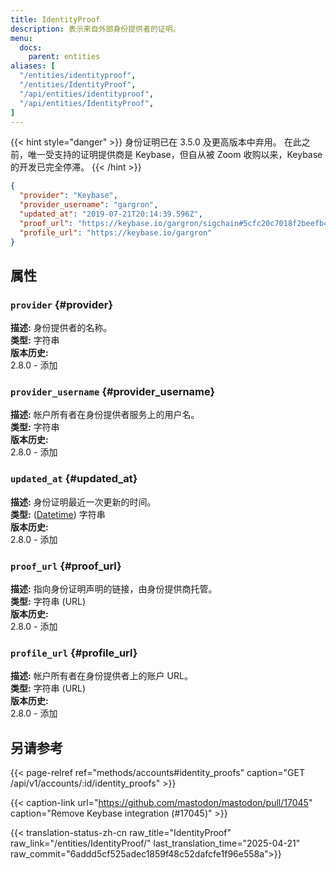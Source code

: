```yaml
---
title: IdentityProof
description: 表示来自外部身份提供者的证明。
menu:
  docs:
    parent: entities
aliases: [
  "/entities/identityproof",
  "/entities/IdentityProof",
  "/api/entities/identityproof",
  "/api/entities/IdentityProof",
]
---
```


{{< hint style="danger" >}}
身份证明已在 3.5.0 及更高版本中弃用。 在此之前，唯一受支持的证明提供商是 Keybase，但自从被 Zoom 收购以来，Keybase 的开发已完全停滞。
{{< /hint >}}

```json
{
  "provider": "Keybase",
  "provider_username": "gargron",
  "updated_at": "2019-07-21T20:14:39.596Z",
  "proof_url": "https://keybase.io/gargron/sigchain#5cfc20c7018f2beefb42a68836da59a792e55daa4d118498c9b1898de7e845690f",
  "profile_url": "https://keybase.io/gargron"
}
```

## 属性

### `provider` {#provider}

**描述:** 身份提供者的名称。\
**类型:** 字符串\
**版本历史:**\
2.8.0 - 添加

### `provider_username` {#provider_username}

**描述:** 帐户所有者在身份提供者服务上的用户名。\
**类型:** 字符串\
**版本历史:**\
2.8.0 - 添加

### `updated_at` {#updated_at}

**描述:** 身份证明最近一次更新的时间。\
**类型:** ([Datetime](/api/datetime-format#datetime)) 字符串\
**版本历史:**\
2.8.0 - 添加

### `proof_url` {#proof_url}

**描述:** 指向身份证明声明的链接，由身份提供商托管。\
**类型:** 字符串 (URL)\
**版本历史:**\
2.8.0 - 添加

### `profile_url` {#profile_url}

**描述:** 帐户所有者在身份提供者上的账户 URL。\
**类型:** 字符串 (URL)\
**版本历史:**\
2.8.0 - 添加

## 另请参考

{{< page-relref ref="methods/accounts#identity_proofs" caption="GET /api/v1/accounts/:id/identity_proofs" >}}

{{< caption-link url="https://github.com/mastodon/mastodon/pull/17045" caption="Remove Keybase integration (#17045)" >}}

{{< translation-status-zh-cn raw_title="IdentityProof" raw_link="/entities/IdentityProof/" last_translation_time="2025-04-21" raw_commit="6addd5cf525adec1859f48c52dafcfe1f96e558a">}}

